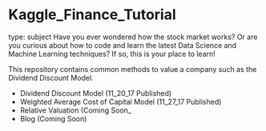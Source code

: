 # Kaggle_Finance_Tutorial
type: subject
Have you ever wondered how the stock market works?  Or are you curious about how to code and learn the latest Data Science and Machine Learning techniques?  If so, this is your place to learn!

This repository contains common methods to value a company such as the Dividend Discount Model.
  * Dividend Discount Model (11_20_17 Published)
  * Weighted Average Cost of Capital Model (11_27_17 Published)
  * Relative Valuation (Coming Soon_
  * Blog (Coming Soon)
  
